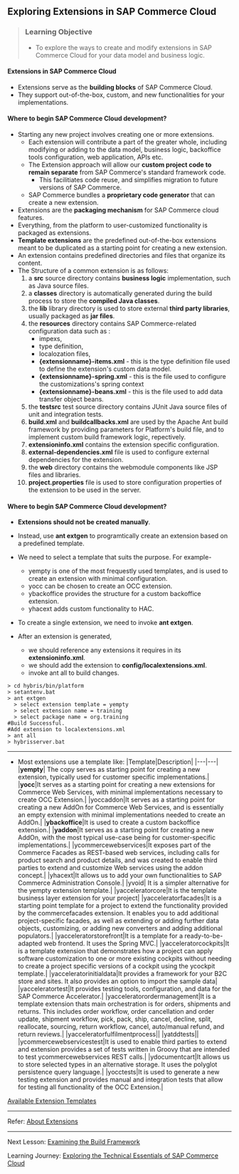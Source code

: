 ## Exploring Extensions in SAP Commerce Cloud

> ### Learning Objective
>
> - To explore the ways to create and modify extensions in SAP Commerce Cloud for your data model and business logic.

#### Extensions in SAP Commerce Cloud

- Extensions serve as the **building blocks** of SAP Commerce Cloud.
- They support out-of-the-box, custom, and new functionalities for your implementations.

#### Where to begin SAP Commerce Cloud development?

- Starting any new project involves creating one or more extensions.
  - Each extension will contribute a part of the greater whole, including modifying or adding to the data model, business logic, backoffice tools configuration, web application, APIs etc.
  - The Extension approach will allow our **custom project code to remain separate** from SAP Commerce's standard framework code.
    - This facilitiates code reuse, and simplifies migration to future versions of SAP Commerce.
  - SAP Commerce bundles a **proprietary code generator** that can create a new extension.
- Extensions are the **packaging mechanism** for SAP Commerce cloud features.
- Everything, from the platform to user-customized functionality is packaged as extensions.
- **Template extensions** are the predefined out-of-the-box extensions meant to be duplicated as a starting point for creating a new extension.
- An extension contains predefined directories and files that organize its content.
- The Structure of a common extension is as follows:
  1. a **src** source directory contains **business logic** implementation, such as Java source files.
  2. a **classes** directory is automatically generated during the build process to store the **compiled Java classes**.
  3. the **lib** library directory is used to store external **third party libraries**, usually packaged as **jar files**.
  4. the **resources** directory contains SAP Commerce-related configuration data such as :
     - impexs,
     - type definition,
     - localozation files,
     - **{extensionname}-items.xml** - this is the type definition file used to define the extension's custom data model.
     - **{extensionname}-spring.xml** - this is the file used to configure the customizations's spring context
     - **{extensionname}-beans.xml** - this is the file used to add data transfer object beans.
  5. the **testsrc** test source directory contains JUnit Java source files of unit and integration tests.
  6. **build.xml** and **buildcallbacks.xml** are used by the Apache Ant build framework by providing parameters for Platform's build file, and to implement custom build framework logic, repectively.
  7. **extensioninfo.xml** contains the extension specific configuration.
  8. **external-dependencies.xml** file is used to configure external dependencies for the extension.
  9. the **web** directory contains the webmodule components like JSP files and libraries.
  10. **project.properties** file is used to store configuration properties of the extension to be used in the server.

#### Where to begin SAP Commerce Cloud development?

- **Extensions should not be created manually**.
- Instead, use **ant extgen** to programtically create an extension based on a predefined template.
- We need to select a template that suits the purpose. For example-

  - yempty is one of the most frequestly used templates, and is used to create an extension with minimal configuration.
  - yocc can be chosen to create an OCC extension.
  - ybackoffice provides the structure for a custom backoffice extension.
  - yhacext adds custom functionality to HAC.

- To create a single extension, we need to invoke **ant extgen**.
- After an extension is generated,
  - we should reference any extensions it requires in its **extensioninfo.xml**.
  - we should add the extension to **config/localextensions.xml**.
  - invoke ant all to build changes.

```console
> cd hybris/bin/platform
> setantenv.bat
> ant extgen
  > select extension template = yempty
  > select extension name = training
  > select package name = org.training
#Build Successful.
#Add extension to localextensions.xml
> ant all
> hybrisserver.bat
```

---

- Most extensions use a template like:
  |Template|Description|
  |---|---|
  |**yempty**| The copy serves as starting point for creating a new extension, typically used for customer specific implementations.|
  |**yocc**|It serves as a starting point for creating a new extensions for Commerce Web Services, with minimal implementations necessary to create OCC Extension.|
  |yoccaddon|It serves as a starting point for creating a new AddOn for Commerce Web Services, and is essentially an empty extension with minimal implementations needed to create an AddOn.|
  |**ybackoffice**|It is used to create a custom backoffice extension.|
  |**yaddon**|It serves as a starting point for creating a new AddOn, with the most typical use-case being for customer-specific implementations.|
  |ycommercewebservices|It exposes part of the Commerce Facades as REST-based web services, including calls for product search and product details, and was created to enable third parties to extend and customize Web services using the addon concept.|
  |yhacext|It allows us to add your own functionalities to SAP Commerce Administration Console.|
  |yvoid| It is a simpler alternative for the yempty extension template.|
  |yacceleratorcore|It is the template business layer extension for your project|
  |yacceleratorfacades|It is a starting point template for a project to extend the functionality provided by the commercefacades extension. It enables you to add additional project-specific facades, as well as extending or adding further data objects, customizing, or adding new converters and adding additional populators.|
  |yacceleratorstorefront|It is a template for a ready-to-be-adapted web frontend. It uses the Spring MVC.|
  |yacceleratorcockpits|It is a template extension that demonstrates how a project can apply software customization to one or more existing cockpits without needing to create a project specific versions of a cockpit using the ycockpit template.|
  |yacceleratorinitialdata|It provides a framework for your B2C store and sites. It also provides an option to import the sample data|
  |yacceleratortest|It provides testing tools, configuration, and data for the SAP Commerce Accelerator.|
  |yacceleratorordermanagement|It is a template extension thats main orchestration is for orders, shipments and returns. This includes order workflow, order cancellation and order update, shipment workflow, pick, pack, ship, cancel, decline, split, reallocate, sourcing, return workflow, cancel, auto/manual refund, and return reviews.|
  |yacceleratorfulfilmentprocess||
  |yatddtests||
  |ycommercewebservicestest|It is used to enable third parties to extend and extension provides a set of tests written in Groovy that are intended to test ycommercewebservices REST calls.|
  |ydocumentcart|It allows us to store selected types in an alternative storage. It uses the polyglot persistence query language.|
  |yocctests|It is used to generate a new testing extension and provides manual and integration tests that allow for testing all functionality of the OCC Extension.|

[Available Extension Templates](https://help.sap.com/docs/SAP_COMMERCE/b490bb4e85bc42a7aa09d513d0bcb18e/f3e96825c2f647be93191293bf8533cf.html)

---

Refer: [About Extensions](https://help.sap.com/docs/SAP_COMMERCE/b490bb4e85bc42a7aa09d513d0bcb18e/8b49cab88669101489be9ac91a5f1ebb.html)

---

Next Lesson: [Examining the Build Framework](..\J01U02-Performing-Configuration-and-Installation-in-SAP-Commerce-Cloud\J01U02T01-Examining-Build-Framework.md)

Learning Journey: [Exploring the Technical Essentials of SAP Commerce Cloud](..)
